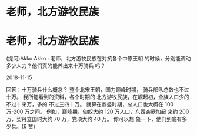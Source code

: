 # 老师，北方游牧民族

# 老师，北方游牧民族

(提问)Akko Akko : 老师，北方游牧民族在对抗各个中原王朝 的时候，分别能调动多少人力？他们真的能养出来十万骑兵 吗？

2018-11-15

回答：十万骑兵什么概念？ 整个北宋王朝，国力巅峰时期， 骑兵部队总数也不过十万。 我所能看到的资料，各个时期的 北方游牧民族，在崛起初，全族人口少的不过十来万，多的 不过三四十万。 就算在鼎盛时期，总人口也大概在 100 万-200 万之间。 例如，巅峰期，匈奴大约 120 万人口，东西突厥加起 来约 200 万，契丹立国时大约 70 万，党项大约 40 万。 你可以想 象一下，他们到底有多少兵。(6 赞)